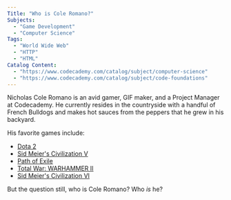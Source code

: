 ```yaml
---
Title: "Who is Cole Romano?"
Subjects:
  - "Game Development"
  - "Computer Science"
Tags:
  - "World Wide Web"
  - "HTTP"
  - "HTML"
Catalog Content:
  - "https://www.codecademy.com/catalog/subject/computer-science"
  - "https://www.codecademy.com/catalog/subject/code-foundations"
---
```


Nicholas Cole Romano is an avid gamer, GIF maker, and a Project Manager at Codecademy. He currently resides in the countryside with a handful of French Bulldogs and makes hot sauces from the peppers that he grew in his backyard.

His favorite games include:

- [Dota 2](https://www.dota2.com)
- [Sid Meier's Civilization V](https://store.steampowered.com/app/8930/Sid_Meiers_Civilization_V)
- [Path of Exile](https://www.pathofexile.com)
- [Total War: WARHAMMER II](https://store.steampowered.com/app/364360/Total_War_WARHAMMER/)
- [Sid Meier's Civilization VI](/https://civilization.com)

But the question still, who is Cole Romano? Who _is_ he?
